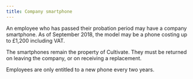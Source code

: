 ```yaml
---
title: Company smartphone
---
```


An employee who has passed their probation period may have a company smartphone. As of September 2018, the model may be a phone costing up to £1,200 including VAT.

The smartphones remain the property of Cultivate. They must be returned on leaving the company, or on receiving a replacement.

Employees are only entitled to a new phone every two years.
